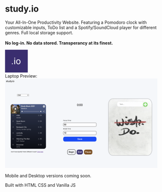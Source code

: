 # study.io
Your All-In-One Productivity Website. Featuring a Pomodoro clock with customizable inputs, ToDo list and a Spotify/SoundCloud player for different genres. Full local storage support. <br><br><strong>No log-in. No data stored. Transperancy at its finest.</strong>


<img src="/src/favicon.png" height="75px" width="auto"/> <br>
Laptop Preview: <br>
<img src="/other/preview.png" />

Mobile and Desktop versions coming soon.

Built with HTML CSS and Vanilla JS
